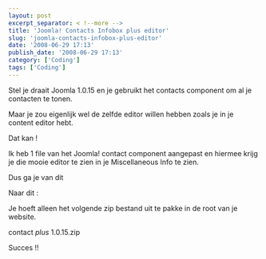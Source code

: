 ```yaml
---
layout: post
excerpt_separator: < !--more -->
title: 'Joomla! Contacts Infobox plus editor'
slug: 'joomla-contacts-infobox-plus-editor'
date: '2008-06-29 17:13'
publish_date: '2008-06-29 17:13'
category: ['Coding']
tags: ['Coding']
---
```

Stel je draait Joomla 1.0.15 en je gebruikt het contacts component om al je
contacten te tonen.  
  
Maar je zou eigenlijk wel de zelfde editor willen hebben zoals je in je
content editor hebt.  
  
Dat kan !  
  
Ik heb 1 file van het Joomla! contact component aangepast en hiermee krijg je
die mooie editor te zien in je Miscellaneous Info te zien.  
  
Dus ga je van dit  
  
Naar dit :  
  
Je hoeft alleen het volgende zip bestand uit te pakke in de root van je
website.  
  
contact _plus_ 1.0.15.zip  
  
Succes !!

